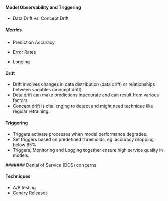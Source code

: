 #### Model Observability and Triggering  

- Data Drift vs. Concept Drift 


##### Metrics 
- Prediction Accuracy 
- Error Rates 

- Logging 

#### Drift 

- Drift involves changes in data distribution (data drift) or relationships between variables (concept drift) 
- Data drift can make predictions inaccurate and can result from various factors. 
- Concept drift is challenging to detect and might need technique like regular retraining. 


#### Triggering 

- Triggers activate processes when model performance degrades. 
- Set triggers based on predefined thresholds, eg. accuracy dropping below 85% 
- Triggers, Monitoring and Logging together ensure high service quality in models. 


####### Denial of Service (DOS) concerns 

#### Techniques

- A/B testing 
- Canary Releases  
